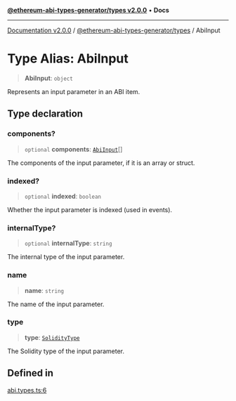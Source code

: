 [**@ethereum-abi-types-generator/types v2.0.0**](../README.md) • **Docs**

***

[Documentation v2.0.0](../../../packages.md) / [@ethereum-abi-types-generator/types](../README.md) / AbiInput

# Type Alias: AbiInput

> **AbiInput**: `object`

Represents an input parameter in an ABI item.

## Type declaration

### components?

> `optional` **components**: [`AbiInput`](AbiInput.md)[]

The components of the input parameter, if it is an array or struct.

### indexed?

> `optional` **indexed**: `boolean`

Whether the input parameter is indexed (used in events).

### internalType?

> `optional` **internalType**: `string`

The internal type of the input parameter.

### name

> **name**: `string`

The name of the input parameter.

### type

> **type**: [`SolidityType`](SolidityType.md)

The Solidity type of the input parameter.

## Defined in

[abi.types.ts:6](https://github.com/niZmosis/ethereum-abi-types-generator/blob/b8e282ea584f52118722e9d563db502ef3e0aa75/packages/types/src/abi.types.ts#L6)
